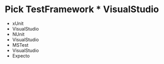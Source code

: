 # Pick TestFramework * VisualStudio
 * xUnit
 * VisualStudio
 * NUnit
 * VisualStudio
 * MSTest
 * VisualStudio
 * Expecto
